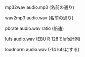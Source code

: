 mp32wav audio.mp3 (名前の通り)

wav2mp3 audio.wav (名前の通り)

pbrate audio.wav ratio (倍速)

lufs audio.wav (EBU R 128でlufs計測)

loudnorm audio.wav (-14 lufsにする)